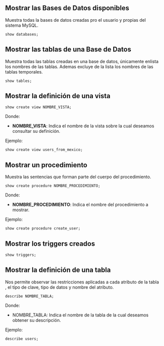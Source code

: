 ## Mostrar las Bases de Datos disponibles

Muestra todas la bases de datos creadas pro el usuario y propias del sistema MySQL.

```
show databases;
```

## Mostrar las tablas de una Base de Datos

Muestra todas las tablas creadas en una base de datos, únicamente enlista los nombres de las tablas. Ademas excluye de la lista los nombres de las tablas temporales.

```
show tables;
```

## Mostrar la definición de una vista

```
show create view NOMBRE_VISTA;
```

Donde:

- **NOMBRE_VISTA**: Indica el nombre de la vista sobre la cual deseamos consultar su definición.

Ejemplo:

```
show create view users_from_mexico;
```
## Mostrar un procedimiento

Muestra las sentencias que forman parte del cuerpo del procedimiento.

```
show create procedure NOMBRE_PROCEDIMIENTO;
```

Donde:

- **NOMBRE_PROCEDIMIENTO**: Indica el nombre del procedimiento a mostrar.

Ejemplo:

```
show create procedure create_user;
```
## Mostrar los triggers creados

```
show triggers;
```
## Mostrar la definición de una tabla

Nos permite observar las restricciones aplicadas a cada atributo de la tabla , el tipo de clave, tipo de datos y nombre del atributo.

```
describe NOMBRE_TABLA;
```

Donde:

- NOMBRE_TABLA: Indica el nombre de la tabla de la cual deseamos obtener su descripción.

Ejemplo:

```
describe users;
```
